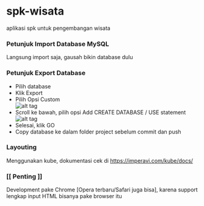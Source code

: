 # spk-wisata
aplikasi spk untuk pengembangan wisata

### Petunjuk Import Database MySQL
Langsung import saja, gausah bikin database dulu

### Petunjuk Export Database
* Pilih database
* Klik Export
* Pilih Opsi Custom <br>
  ![alt tag](http://i66.tinypic.com/120h6o5.jpg)
* Scroll ke bawah, pilih opsi Add CREATE DATABASE / USE statement<br>
  ![alt tag](http://i68.tinypic.com/2lay0hv.jpg)
* Selesai, klik GO
* Copy database ke dalam folder project sebelum commit dan push

### Layouting
Menggunakan kube, dokumentasi cek di https://imperavi.com/kube/docs/

### [[ Penting ]]
Development pake Chrome [Opera terbaru/Safari juga bisa], karena support lengkap input HTML bisanya pake browser itu
